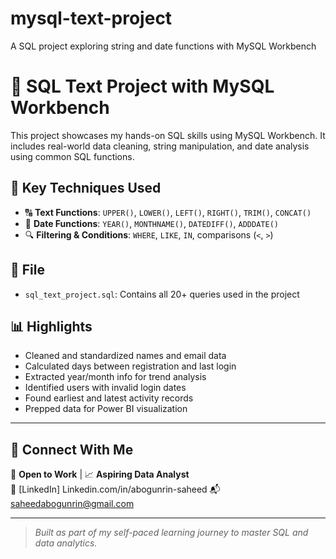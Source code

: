 # mysql-text-project
A SQL project exploring string and date functions with MySQL Workbench
# 🧠 SQL Text Project with MySQL Workbench

This project showcases my hands-on SQL skills using MySQL Workbench. It includes real-world data cleaning, string manipulation, and date analysis using common SQL functions.

## 📌 Key Techniques Used

- 🔠 **Text Functions**: `UPPER()`, `LOWER()`, `LEFT()`, `RIGHT()`, `TRIM()`, `CONCAT()`
- 📅 **Date Functions**: `YEAR()`, `MONTHNAME()`, `DATEDIFF()`, `ADDDATE()`
- 🔍 **Filtering & Conditions**: `WHERE`, `LIKE`, `IN`, comparisons (`<`, `>`)

## 📂 File

- `sql_text_project.sql`: Contains all 20+ queries used in the project

## 📊 Highlights

- Cleaned and standardized names and email data
- Calculated days between registration and last login
- Extracted year/month info for trend analysis
- Identified users with invalid login dates
- Found earliest and latest activity records
- Prepped data for Power BI visualization

---

## 🔗 Connect With Me

💼 **Open to Work** | 📈 **Aspiring Data Analyst**  
🔗 [LinkedIn] Linkedin.com/in/abogunrin-saheed 
📬 saheedabogunrin@gmail.com

---

> *Built as part of my self-paced learning journey to master SQL and data analytics.*
